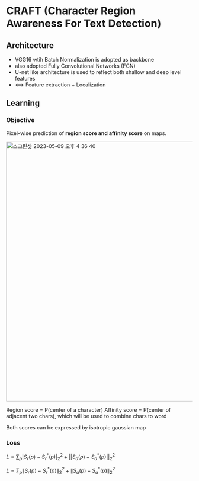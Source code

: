 # CRAFT (Character Region Awareness For Text Detection)

## Architecture
  
  - VGG16 wtih Batch Normalization is adopted as backbone
  - also adopted Fully Convolutional Networks (FCN)
  - U-net like architecture is used to reflect both shallow and deep level features
  - <==> Feature extraction + Localization
## Learning

### Objective
Pixel-wise prediction of **region score and affinity score** on maps.

<img width="702" alt="스크린샷 2023-05-09 오후 4 36 40" src="https://github.com/1nilx2/Deep-Learning/assets/88100984/e8c6711a-752d-4634-8083-2199eba6ac57">

Region score = P(center of a character)
Affinity score = P(center of adjacent two chars), which will be used to combine chars to word

Both scores can be expressed by isotropic gaussian map 

### Loss
$L = \sum_p{ \lvert S_r(p) - S_r^*(p) \rvert^2_2 + ||S_a(p) - S_a^*(p) ||^2_2 }$

$L = \sum_p \lVert S_r(p) - S_r^*(p) \rVert^2_2 + \lVert S_a(p) - S_a^*(p) \rVert^2_2$

  
